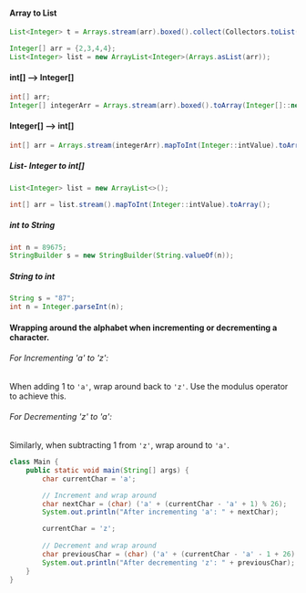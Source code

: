 #### Array to List

```java
List<Integer> t = Arrays.stream(arr).boxed().collect(Collectors.toList());
```

```java
Integer[] arr = {2,3,4,4};  
List<Integer> list = new ArrayList<Integer>(Arrays.asList(arr));
```

#### int[] --> Integer[]

```java
int[] arr;
Integer[] integerArr = Arrays.stream(arr).boxed().toArray(Integer[]::new);
```
#### Integer[] --> int[]

```java
int[] arr = Arrays.stream(integerArr).mapToInt(Integer::intValue).toArray();
```

##### List- Integer to int[]

```java
List<Integer> list = new ArrayList<>();

int[] arr = list.stream().mapToInt(Integer::intValue).toArray();
```


##### int to String

```java
int n = 89675;
StringBuilder s = new StringBuilder(String.valueOf(n));
```

##### String to int

```java
String s = "87";
int n = Integer.parseInt(n);
```

#### Wrapping around the alphabet when incrementing or decrementing a character.

###### For Incrementing 'a' to 'z':

When adding 1 to `'a'`, wrap around back to `'z'`. Use the modulus operator to achieve this.

###### For Decrementing 'z' to 'a':

Similarly, when subtracting 1 from `'z'`, wrap around to `'a'`.

```java
class Main {
    public static void main(String[] args) {
        char currentChar = 'a';

        // Increment and wrap around
        char nextChar = (char) ('a' + (currentChar - 'a' + 1) % 26);
        System.out.println("After incrementing 'a': " + nextChar);

        currentChar = 'z';
        
        // Decrement and wrap around
        char previousChar = (char) ('a' + (currentChar - 'a' - 1 + 26) % 26);
        System.out.println("After decrementing 'z': " + previousChar);
    }
}
```

